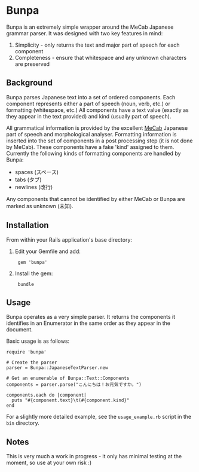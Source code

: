 Bunpa
==========================

Bunpa is an extremely simple wrapper around the MeCab Japanese grammar parser. It was designed with two key features in mind:

1. Simplicity - only returns the text and major part of speech for each component
2. Completeness - ensure that whitespace and any unknown characters are preserved

## Background

Bunpa parses Japanese text into a set of ordered components. Each component represents either a part of speech (noun, verb, etc.) or formatting (whitespace, etc.) All components have a text value (exactly as they appear in the text provided) and kind (usually part of speech).

All grammatical information is provided by the excellent [MeCab](http://mecab.googlecode.com/svn/trunk/mecab/doc/index.html) Japanese part of speech and morphological analyser. Formatting information is inserted into the set of components in a post processing step (it is not done by MeCab). These components have a fake 'kind' assigned to them. Currently the following kinds of formatting components are handled by Bunpa:
* spaces (スペース)
* tabs (タブ)
* newlines (改行)

Any components that cannot be identified by either MeCab or Bunpa are marked as unknown (未知).

## Installation

From within your Rails application's base directory:

1. Edit your Gemfile and add:

        gem 'bunpa'

2. Install the gem:

        bundle

## Usage

Bunpa operates as a very simple parser. It returns the components it identifies in an Enumerator in the same order as they appear in the document.

Basic usage is as follows:

```
require 'bunpa'

# Create the parser
parser = Bunpa::JapaneseTextParser.new

# Get an enumerable of Bunpa::Text::Components
components = parser.parse("こんにちは！お元気ですか。")

components.each do |component|
  puts "#{component.text}\t(#{component.kind}"
end

```

For a slightly more detailed example, see the `usage_example.rb` script in the `bin` directory.

## Notes

This is very much a work in progress - it only has minimal testing at the moment, so use at your own risk :)
